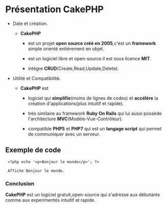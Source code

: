 # Présentation CakePHP

- Date et création.

  - **CakePHP**

    - est un projet **open source créé en 2005**,c'est un **framework** simple orienté entièrement en objet.

    - est un logiciel libre et open-source il est sous licence **MIT**.

    - intégre **CRUD**(Create,Read,Update,Delete).

- Utilité et Compatibilité.

  - **CakePHP** est

    - logiciel qui **simplifie**(moins de lignes de codes) et **accélére** la création d'applications(plus intuitif et rapide).

    - très similaire au framework **Ruby On Rails** qui lui aussi possède l'architecture **MVC**(Modèle-Vue-Contrôleur).

    - compatible **PHP5** et **PHP7** qui est un **langage script** qui permet de communiquer avec un serveur.

## Exemple de code

     <?php echo '<p>Bonjour le monde</p>'; ?>

     Affiche Bonjour le monde.

### Conclusion

**CakePHP** est un logiciel gratuit,open-source qui s'adresse aux débutants comme aux experimentés intuitif et rapide.
